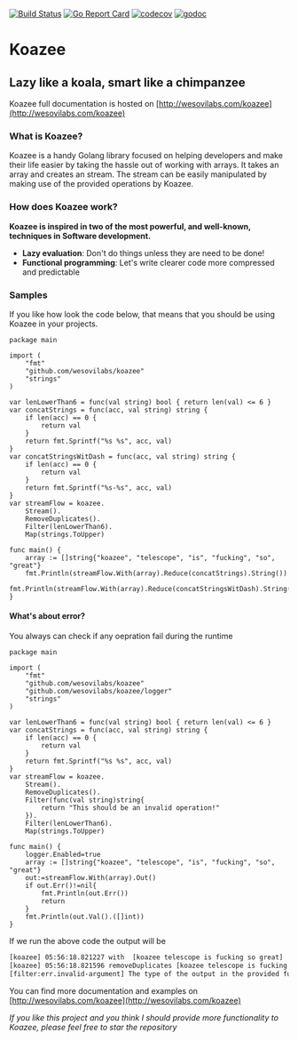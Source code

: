 [![Build Status](https://travis-ci.org/wesovilabs/koazee.svg?branch=master)](https://travis-ci.org/wesovilabs/koazee)
[![Go Report Card](https://goreportcard.com/badge/github.com/wesovilabs/koazee)](https://goreportcard.com/report/github.com/wesovilabs/koazee)
[![codecov](https://codecov.io/gh/wesovilabs/koazee/branch/master/graph/badge.svg)](https://codecov.io/gh/wesovilabs/koazee)
[![godoc](https://godoc.org/github.com/wesovilabs/koazee?status.svg)](http://godoc.org/github.com/wesovilabs/koazee)





# Koazee

## Lazy like a koala, smart like a chimpanzee

Koazee full documentation is hosted on [http://wesovilabs.com/koazee](http://wesovilabs.com/koazee)


### What is Koazee?

Koazee is a handy Golang library focused on helping developers and make their life easier by taking the hassle out of working with arrays.
It takes an array and creates an stream. The stream can be easily manipulated by making use of the provided operations by Koazee. 

### How does Koazee work?


**Koazee is inspired in two of the most powerful, and well-known, techniques in Software development.**

- **Lazy evaluation**: Don't do things unless they are need to be done!
- **Functional programming**: Let's write clearer code more compressed and predictable


### Samples

If you like how look the code below, that means that you should be using Koazee in your projects.


```golang
package main

import (
	"fmt"
	"github.com/wesovilabs/koazee"
	"strings"
)

var lenLowerThan6 = func(val string) bool { return len(val) <= 6 }
var concatStrings = func(acc, val string) string {
	if len(acc) == 0 {
		return val
	}
	return fmt.Sprintf("%s %s", acc, val)
}
var concatStringsWitDash = func(acc, val string) string {
	if len(acc) == 0 {
		return val
	}
	return fmt.Sprintf("%s-%s", acc, val)
}
var streamFlow = koazee.
	Stream().
	RemoveDuplicates().
	Filter(lenLowerThan6).
	Map(strings.ToUpper)

func main() {
	array := []string{"koazee", "telescope", "is", "fucking", "so", "great"}
	fmt.Println(streamFlow.With(array).Reduce(concatStrings).String())
	fmt.Println(streamFlow.With(array).Reduce(concatStringsWitDash).String())
}
```


#### What's about error?

You always can check if any oepration fail during the runtime

```golang
package main

import (
	"fmt"
	"github.com/wesovilabs/koazee"
	"github.com/wesovilabs/koazee/logger"
	"strings"
)

var lenLowerThan6 = func(val string) bool { return len(val) <= 6 }
var concatStrings = func(acc, val string) string {
	if len(acc) == 0 {
		return val
	}
	return fmt.Sprintf("%s %s", acc, val)
}
var streamFlow = koazee.
	Stream().
	RemoveDuplicates().
	Filter(func(val string)string{
		return "This should be an invalid operation!"
	}).
	Filter(lenLowerThan6).
	Map(strings.ToUpper)

func main() {
	logger.Enabled=true
	array := []string{"koazee", "telescope", "is", "fucking", "so", "great"}
	out:=streamFlow.With(array).Out()
	if out.Err()!=nil{
		fmt.Println(out.Err())
		return
	}
	fmt.Println(out.Val().([]int))
}
```

If we run the above code the output will be

```bash
[koazee] 05:56:18.821227 with  [koazee telescope is fucking so great]
[koazee] 05:56:18.821596 removeDuplicates [koazee telescope is fucking so great] -> [koazee telescope is fucking so great]
[filter:err.invalid-argument] The type of the output in the provided function must be bool
```


You can find more documentation and examples on [http://wesovilabs.com/koazee](http://wesovilabs.com/koazee)

*If you like this project and you think I should provide more functionality to Koazee, please feel free to star the repository*



